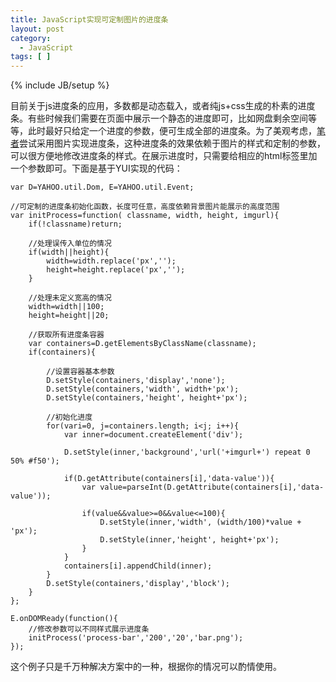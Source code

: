 ```yaml
---
title: JavaScript实现可定制图片的进度条
layout: post
category:
  - JavaScript
tags: [ ]
---
```

{% include JB/setup %}

目前关于js进度条的应用，多数都是动态载入，或者纯js+css生成的朴素的进度条。有些时候我们需要在页面中展示一个静态的进度即可，比如网盘剩余空间等等，此时最好只给定一个进度的参数，便可生成全部的进度条。为了美观考虑，[笔者][1]尝试采用图片实现进度条，这种进度条的效果依赖于图片的样式和定制的参数，可以很方便地修改进度条的样式。在展示进度时，只需要给相应的html标签里加一个参数即可。下面是基于YUI实现的代码：

    var D=YAHOO.util.Dom, E=YAHOO.util.Event;
    
    //可定制的进度条初始化函数，长度可任意，高度依赖背景图片能展示的高度范围
    var initProcess=function( classname, width, height, imgurl){
        if(!classname)return;
    
        //处理误传入单位的情况
        if(width||height){
            width=width.replace('px','');
            height=height.replace('px','');
        }
    
        //处理未定义宽高的情况
        width=width||100;
        height=height||20;
    
        //获取所有进度条容器
        var containers=D.getElementsByClassName(classname);
        if(containers){
    
            //设置容器基本参数
            D.setStyle(containers,'display','none');
            D.setStyle(containers,'width', width+'px');
            D.setStyle(containers,'height', height+'px');
    
            //初始化进度
            for(vari=0, j=containers.length; i<j; i++){
                var inner=document.createElement('div');
    
                D.setStyle(inner,'background','url('+imgurl+') repeat 0 50% #f50');
    
                if(D.getAttribute(containers[i],'data-value')){
                    var value=parseInt(D.getAttribute(containers[i],'data-value'));
    
                    if(value&&value>=0&&value<=100){
                        D.setStyle(inner,'width', (width/100)*value + 'px');
                        D.setStyle(inner,'height', height+'px');
                    }
                }
                containers[i].appendChild(inner);
            }
            D.setStyle(containers,'display','block');
        }
    };
    
    E.onDOMReady(function(){
        //修改参数可以不同样式展示进度条
        initProcess('process-bar','200','20','bar.png');
    });

这个例子只是千万种解决方案中的一种，根据你的情况可以酌情使用。

 [1]: http://44ux.com "笔者"
